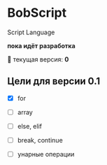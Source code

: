 # BobScript
Script Language

**пока идёт разработка**

:bug:
текущая версия: __0__     

## Цели для версии 0.1
- [x] for
- [ ] array
- [ ] else, elif
- [ ] break, continue
- [ ] унарные операции

